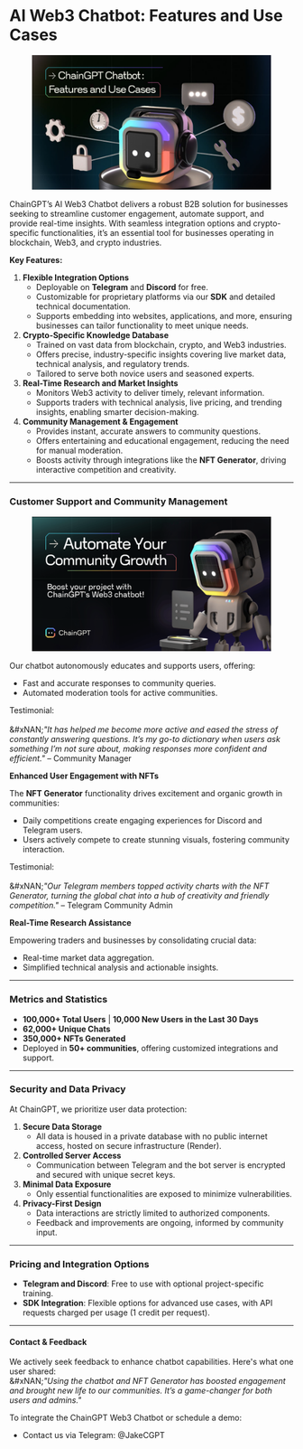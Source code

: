 # AI Web3 Chatbot: Features and Use Cases

<figure><img src="../../.gitbook/assets/telegram-cloud-photo-size-4-5882009840346317405-y.jpg" alt=""><figcaption></figcaption></figure>

ChainGPT’s AI Web3 Chatbot delivers a robust B2B solution for businesses seeking to streamline customer engagement, automate support, and provide real-time insights. With seamless integration options and crypto-specific functionalities, it’s an essential tool for businesses operating in blockchain, Web3, and crypto industries.

**Key Features:**

1. **Flexible Integration Options**
   * Deployable on **Telegram** and **Discord** for free.
   * Customizable for proprietary platforms via our **SDK** and detailed technical documentation.
   * Supports embedding into websites, applications, and more, ensuring businesses can tailor functionality to meet unique needs.
2. **Crypto-Specific Knowledge Database**
   * Trained on vast data from blockchain, crypto, and Web3 industries.
   * Offers precise, industry-specific insights covering live market data, technical analysis, and regulatory trends.
   * Tailored to serve both novice users and seasoned experts.
3. **Real-Time Research and Market Insights**
   * Monitors Web3 activity to deliver timely, relevant information.
   * Supports traders with technical analysis, live pricing, and trending insights, enabling smarter decision-making.
4. **Community Management & Engagement**
   * Provides instant, accurate answers to community questions.
   * Offers entertaining and educational engagement, reducing the need for manual moderation.
   * Boosts activity through integrations like the **NFT Generator**, driving interactive competition and creativity.

***

### Customer Support and Community Management

<figure><img src="../../.gitbook/assets/image (1) (1) (1) (1) (1) (1).png" alt=""><figcaption></figcaption></figure>

Our chatbot autonomously educates and supports users, offering:

* Fast and accurate responses to community queries.
* Automated moderation tools for active communities.

Testimonial:\
\
&#xNAN;_"It has helped me become more active and eased the stress of constantly answering questions. It’s my go-to dictionary when users ask something I’m not sure about, making responses more confident and efficient."_ – Community Manager

**Enhanced User Engagement with NFTs**

The **NFT Generator** functionality drives excitement and organic growth in communities:

* Daily competitions create engaging experiences for Discord and Telegram users.
* Users actively compete to create stunning visuals, fostering community interaction.

Testimonial:\
\
&#xNAN;_"Our Telegram members topped activity charts with the NFT Generator, turning the global chat into a hub of creativity and friendly competition."_ – Telegram Community Admin

**Real-Time Research Assistance**

Empowering traders and businesses by consolidating crucial data:

* Real-time market data aggregation.
* Simplified technical analysis and actionable insights.

***

### Metrics and Statistics

* **100,000+ Total Users** | **10,000 New Users in the Last 30 Days**
* **62,000+ Unique Chats**
* **350,000+ NFTs Generated**
* Deployed in **50+ communities**, offering customized integrations and support.

***

### Security and Data Privacy

At ChainGPT, we prioritize user data protection:

1. **Secure Data Storage**
   * All data is housed in a private database with no public internet access, hosted on secure infrastructure (Render).
2. **Controlled Server Access**
   * Communication between Telegram and the bot server is encrypted and secured with unique secret keys.
3. **Minimal Data Exposure**
   * Only essential functionalities are exposed to minimize vulnerabilities.
4. **Privacy-First Design**
   * Data interactions are strictly limited to authorized components.
   * Feedback and improvements are ongoing, informed by community input.

***

### Pricing and Integration Options

* **Telegram and Discord**: Free to use with optional project-specific training.
* **SDK Integration**: Flexible options for advanced use cases, with API requests charged per usage (1 credit per request).

***

#### Contact & Feedback

We actively seek feedback to enhance chatbot capabilities. Here's what one user shared:\
&#xNAN;_"Using the chatbot and NFT Generator has boosted engagement and brought new life to our communities. It’s a game-changer for both users and admins."_

To integrate the ChainGPT Web3 Chatbot or schedule a demo:

* Contact us via Telegram: @JakeCGPT
